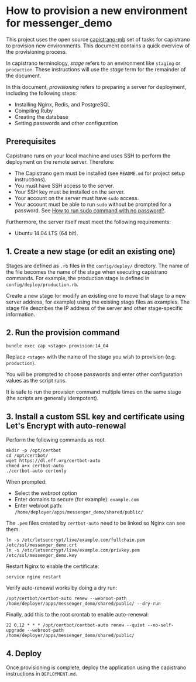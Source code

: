 # How to provision a new environment for messenger_demo

This project uses the open source [capistrano-mb](https://github.com/mattbrictson/capistrano-mb) set of tasks for capistrano to provision new environments. This document contains a quick overview of the provisioning process.

In capistrano terminology, *stage* refers to an environment like `staging` or `production`. These instructions will use the *stage* term for the remainder of the document.

In this document, *provisioning* refers to preparing a server for deployment, including the following steps:

* Installing Nginx, Redis, and PostgreSQL
* Compiling Ruby
* Creating the database
* Setting passwords and other configuration


## Prerequisites

Capistrano runs on your local machine and uses SSH to perform the deployment on the remote server. Therefore:

* The Capistrano gem must be installed (see `README.md` for project setup instructions).
* You must have SSH access to the server.
* Your SSH key must be installed on the server.
* Your account on the server must have `sudo` access.
* Your account must be able to run `sudo` without be prompted for a password. See [How to run sudo command with no password?](http://askubuntu.com/questions/192050/how-to-run-sudo-command-with-no-password).

Furthermore, the server itself must meet the following requirements:

* Ubuntu 14.04 LTS (64 bit).


## 1. Create a new stage (or edit an existing one)

Stages are defined as `.rb` files in the `config/deploy/` directory. The name of the file becomes the name of the stage when executing capistrano commands. For example, the production stage is defined in `config/deploy/production.rb`.

Create a new stage (or modify an existing one to move that stage to a new server address, for example) using the existing stage files as examples. The stage file describes the IP address of the server and other stage-specific information.

## 2. Run the provision command

`bundle exec cap <stage> provision:14_04`

Replace `<stage>` with the name of the stage you wish to provision (e.g. `production`).

You will be prompted to choose passwords and enter other configuration values as the script runs.

It is safe to run the provision command multiple times on the same stage (the scripts are generally idempotent).

## 3. Install a custom SSL key and certificate using Let's Encrypt with auto-renewal

Perform the following commands as root.

```
mkdir -p /opt/certbot
cd /opt/certbot/
wget https://dl.eff.org/certbot-auto
chmod a+x certbot-auto
./certbot-auto certonly
```

When prompted:

* Select the *webroot* option
* Enter domains to secure (for example): `example.com`
* Enter webroot path: `/home/deployer/apps/messenger_demo/shared/public/`

The `.pem` files created by `certbot-auto` need to be linked so Nginx can see them:

```
ln -s /etc/letsencrypt/live/example.com/fullchain.pem /etc/ssl/messenger_demo.crt
ln -s /etc/letsencrypt/live/example.com/privkey.pem /etc/ssl/messenger_demo.key
```

Restart Nginx to enable the certificate:

```
service nginx restart
```

Verify auto-renewal works by doing a dry run:

```
/opt/certbot/certbot-auto renew --webroot-path /home/deployer/apps/messenger_demo/shared/public/ --dry-run
```

Finally, add this to the root crontab to enable auto-renewal:

```
22 0,12 * * * /opt/certbot/certbot-auto renew --quiet --no-self-upgrade --webroot-path /home/deployer/apps/messenger_demo/shared/public/
```

## 4. Deploy

Once provisioning is complete, deploy the application using the capistrano instructions in `DEPLOYMENT.md`.
